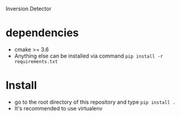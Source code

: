 Inversion Detector

# dependencies

* cmake >= 3.6
* Anything else can be installed via command `pip install -r requirements.txt`

# Install

* go to the root directory of this repository and type `pip install .`
* It's recommended to use virtualenv 




